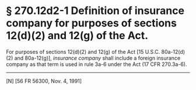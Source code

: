 # § 270.12d2-1   Definition of insurance company for purposes of sections 12(d)(2) and 12(g) of the Act.

For purposes of sections 12(d)(2) and 12(g) of the Act [15 U.S.C. 80a-12(d)(2) and 80a-12(g)], *insurance company* shall include a foreign insurance company as that term is used in rule 3a-6 under the Act (17 CFR 270.3a-6).



---

[N] [56 FR 56300, Nov. 4, 1991]




